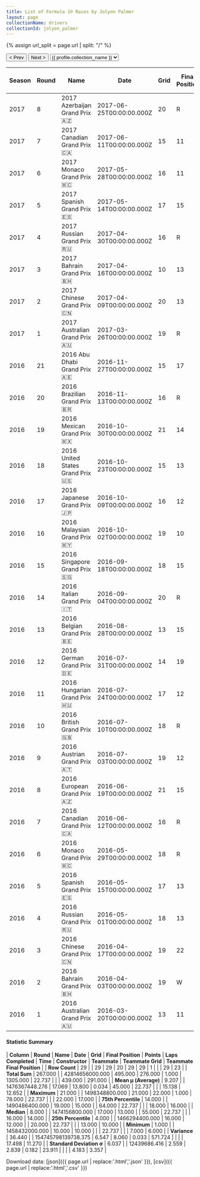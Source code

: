 ```yaml
---
title: List of Formula 1® Races by Jolyon Palmer
layout: page
collectionName: drivers
collectionId: jolyon_palmer
---
```


{% assign url_split = page.url | split: "/" %}
<div id="collection-navigation">
<button onclick="selector.options[selector.selectedIndex-1].value && (window.location = selector.options[selector.selectedIndex-1].value);">&lt; Prev</button>
<button onclick="selector.options[selector.selectedIndex+1].value && (window.location = selector.options[selector.selectedIndex+1].value);">Next &gt;</button>
<select id="selector" onchange="this.options[this.selectedIndex].value && (window.location = this.options[this.selectedIndex].value);">
  {% for collectionId in site.data[page.collectionName].refs %}
    {% if collectionId == page.collectionId %}
      {% assign selected = "selected" %}
    {% else %}
      {% assign selected = "" %}
    {% endif %}
    {% assign profile = site.data[page.collectionName][collectionId].profile %}
    <option value="/f1/{{ page.collectionName }}/{{ collectionId }}/{{ url_split[4] }}" {{ selected }}>{{ profile.collection_name }}</option>
  {% endfor %}
</select>
</div>

| Season | Round | Name | Date | Grid | Final Position | Points | Laps Completed | Time | Constructor | Teammate | Teammate Grid | Teammate Final Position |
|--|--|--|--|--|--|--|--|--|--|--|--|--|
| 2017 | 8 | 2017 Azerbaijan Grand Prix 🇦🇿 | 2017-06-25T00:00:00.000Z | 20 | R | 0.0 | 7 |   | Renault 🇫🇷 | [Nico Hülkenberg 🇩🇪](/f1/drivers/hulkenberg) | 13 | R |
| 2017 | 7 | 2017 Canadian Grand Prix 🇨🇦 | 2017-06-11T00:00:00.000Z | 15 | 11 | 0.0 | 69 |   | Renault 🇫🇷 | [Nico Hülkenberg 🇩🇪](/f1/drivers/hulkenberg) | 10 | 8 |
| 2017 | 6 | 2017 Monaco Grand Prix 🇲🇨 | 2017-05-28T00:00:00.000Z | 16 | 11 | 0.0 | 78 | +22.737 | Renault 🇫🇷 | [Nico Hülkenberg 🇩🇪](/f1/drivers/hulkenberg) | 10 | R |
| 2017 | 5 | 2017 Spanish Grand Prix 🇪🇸 | 2017-05-14T00:00:00.000Z | 17 | 15 | 0.0 | 64 |   | Renault 🇫🇷 | [Nico Hülkenberg 🇩🇪](/f1/drivers/hulkenberg) | 13 | 6 |
| 2017 | 4 | 2017 Russian Grand Prix 🇷🇺 | 2017-04-30T00:00:00.000Z | 16 | R | 0.0 | 0 |   | Renault 🇫🇷 | [Nico Hülkenberg 🇩🇪](/f1/drivers/hulkenberg) | 8 | 8 |
| 2017 | 3 | 2017 Bahrain Grand Prix 🇧🇭 | 2017-04-16T00:00:00.000Z | 10 | 13 | 0.0 | 56 |   | Renault 🇫🇷 | [Nico Hülkenberg 🇩🇪](/f1/drivers/hulkenberg) | 7 | 9 |
| 2017 | 2 | 2017 Chinese Grand Prix 🇨🇳 | 2017-04-09T00:00:00.000Z | 20 | 13 | 0.0 | 55 |   | Renault 🇫🇷 | [Nico Hülkenberg 🇩🇪](/f1/drivers/hulkenberg) | 7 | 12 |
| 2017 | 1 | 2017 Australian Grand Prix 🇦🇺 | 2017-03-26T00:00:00.000Z | 19 | R | 0.0 | 15 |   | Renault 🇫🇷 | [Nico Hülkenberg 🇩🇪](/f1/drivers/hulkenberg) | 11 | 11 |
| 2016 | 21 | 2016 Abu Dhabi Grand Prix 🇦🇪 | 2016-11-27T00:00:00.000Z | 15 | 17 | 0.0 | 54 |   | Renault 🇫🇷 | [Kevin Magnussen 🇩🇰](/f1/drivers/kevin_magnussen) | 18 | R |
| 2016 | 20 | 2016 Brazilian Grand Prix 🇧🇷 | 2016-11-13T00:00:00.000Z | 16 | R | 0.0 | 20 |   | Renault 🇫🇷 | [Kevin Magnussen 🇩🇰](/f1/drivers/kevin_magnussen) | 18 | 14 |
| 2016 | 19 | 2016 Mexican Grand Prix 🇲🇽 | 2016-10-30T00:00:00.000Z | 21 | 14 | 0.0 | 70 |   | Renault 🇫🇷 | [Kevin Magnussen 🇩🇰](/f1/drivers/kevin_magnussen) | 14 | 17 |
| 2016 | 18 | 2016 United States Grand Prix 🇺🇸 | 2016-10-23T00:00:00.000Z | 15 | 13 | 0.0 | 55 |   | Renault 🇫🇷 | [Kevin Magnussen 🇩🇰](/f1/drivers/kevin_magnussen) | 18 | 12 |
| 2016 | 17 | 2016 Japanese Grand Prix 🇯🇵 | 2016-10-09T00:00:00.000Z | 16 | 12 | 0.0 | 52 |   | Renault 🇫🇷 | [Kevin Magnussen 🇩🇰](/f1/drivers/kevin_magnussen) | 17 | 14 |
| 2016 | 16 | 2016 Malaysian Grand Prix 🇲🇾 | 2016-10-02T00:00:00.000Z | 19 | 10 | 1.0 | 56 | +1:35.466 | Renault 🇫🇷 | [Kevin Magnussen 🇩🇰](/f1/drivers/kevin_magnussen) | 14 | R |
| 2016 | 15 | 2016 Singapore Grand Prix 🇸🇬 | 2016-09-18T00:00:00.000Z | 18 | 15 | 0.0 | 60 |   | Renault 🇫🇷 | [Kevin Magnussen 🇩🇰](/f1/drivers/kevin_magnussen) | 15 | 10 |
| 2016 | 14 | 2016 Italian Grand Prix 🇮🇹 | 2016-09-04T00:00:00.000Z | 20 | R | 0.0 | 7 |   | Renault 🇫🇷 | [Kevin Magnussen 🇩🇰](/f1/drivers/kevin_magnussen) | 21 | 17 |
| 2016 | 13 | 2016 Belgian Grand Prix 🇧🇪 | 2016-08-28T00:00:00.000Z | 13 | 15 | 0.0 | 44 | +1:33.165 | Renault 🇫🇷 | [Kevin Magnussen 🇩🇰](/f1/drivers/kevin_magnussen) | 12 | R |
| 2016 | 12 | 2016 German Grand Prix 🇩🇪 | 2016-07-31T00:00:00.000Z | 14 | 19 | 0.0 | 65 |   | Renault 🇫🇷 | [Kevin Magnussen 🇩🇰](/f1/drivers/kevin_magnussen) | 16 | 16 |
| 2016 | 11 | 2016 Hungarian Grand Prix 🇭🇺 | 2016-07-24T00:00:00.000Z | 17 | 12 | 0.0 | 69 |   | Renault 🇫🇷 | [Kevin Magnussen 🇩🇰](/f1/drivers/kevin_magnussen) | 19 | 15 |
| 2016 | 10 | 2016 British Grand Prix 🇬🇧 | 2016-07-10T00:00:00.000Z | 18 | R | 0.0 | 37 |   | Renault 🇫🇷 | [Kevin Magnussen 🇩🇰](/f1/drivers/kevin_magnussen) | 16 | 17 |
| 2016 | 9 | 2016 Austrian Grand Prix 🇦🇹 | 2016-07-03T00:00:00.000Z | 19 | 12 | 0.0 | 70 |   | Renault 🇫🇷 | [Kevin Magnussen 🇩🇰](/f1/drivers/kevin_magnussen) | 17 | 14 |
| 2016 | 8 | 2016 European Grand Prix 🇦🇿 | 2016-06-19T00:00:00.000Z | 21 | 15 | 0.0 | 50 |   | Renault 🇫🇷 | [Kevin Magnussen 🇩🇰](/f1/drivers/kevin_magnussen) | 22 | 14 |
| 2016 | 7 | 2016 Canadian Grand Prix 🇨🇦 | 2016-06-12T00:00:00.000Z | 16 | R | 0.0 | 16 |   | Renault 🇫🇷 | [Kevin Magnussen 🇩🇰](/f1/drivers/kevin_magnussen) | 22 | 16 |
| 2016 | 6 | 2016 Monaco Grand Prix 🇲🇨 | 2016-05-29T00:00:00.000Z | 18 | R | 0.0 | 7 |   | Renault 🇫🇷 | [Kevin Magnussen 🇩🇰](/f1/drivers/kevin_magnussen) | 16 | R |
| 2016 | 5 | 2016 Spanish Grand Prix 🇪🇸 | 2016-05-15T00:00:00.000Z | 17 | 13 | 0.0 | 65 |   | Renault 🇫🇷 | [Kevin Magnussen 🇩🇰](/f1/drivers/kevin_magnussen) | 15 | 14 |
| 2016 | 4 | 2016 Russian Grand Prix 🇷🇺 | 2016-05-01T00:00:00.000Z | 18 | 13 | 0.0 | 52 |   | Renault 🇫🇷 | [Kevin Magnussen 🇩🇰](/f1/drivers/kevin_magnussen) | 17 | 7 |
| 2016 | 3 | 2016 Chinese Grand Prix 🇨🇳 | 2016-04-17T00:00:00.000Z | 19 | 22 | 0.0 | 55 |   | Renault 🇫🇷 | [Kevin Magnussen 🇩🇰](/f1/drivers/kevin_magnussen) | 17 | 17 |
| 2016 | 2 | 2016 Bahrain Grand Prix 🇧🇭 | 2016-04-03T00:00:00.000Z | 19 | W | 0.0 | 0 |   | Renault 🇫🇷 | [Kevin Magnussen 🇩🇰](/f1/drivers/kevin_magnussen) | 22 | 11 |
| 2016 | 1 | 2016 Australian Grand Prix 🇦🇺 | 2016-03-20T00:00:00.000Z | 13 | 11 | 0.0 | 57 | +1:23.399 | Renault 🇫🇷 | [Kevin Magnussen 🇩🇰](/f1/drivers/kevin_magnussen) | 14 | 12 |

#### Statistic Summary

| **Column** | **Round** | **Name** | **Date** | **Grid** | **Final Position** | **Points** | **Laps Completed** | **Time** | **Constructor** | **Teammate** | **Teammate Grid** | **Teammate Final Position** |
| **Row Count** | 29 |  | 29 | 29 | 20 | 29 | 29 | 1 |  |  | 29 | 23 |
| **Total Sum** | 267.000 |  | 42814656000.000 | 495.000 | 276.000 | 1.000 | 1305.000 | 22.737 |  |  | 439.000 | 291.000 |
| **Mean μ (Average)** | 9.207 |  | 1476367448.276 | 17.069 | 13.800 | 0.034 | 45.000 | 22.737 |  |  | 15.138 | 12.652 |
| **Maximum** | 21.000 |  | 1498348800.000 | 21.000 | 22.000 | 1.000 | 78.000 | 22.737 |  |  | 22.000 | 17.000 |
| **75th Percentile** | 14.000 |  | 1490486400.000 | 19.000 | 15.000 |  | 64.000 | 22.737 |  |  | 18.000 | 16.000 |
| **Median** | 8.000 |  | 1474156800.000 | 17.000 | 13.000 |  | 55.000 | 22.737 |  |  | 16.000 | 14.000 |
| **25th Percentile** | 4.000 |  | 1466294400.000 | 16.000 | 12.000 |  | 20.000 | 22.737 |  |  | 13.000 | 10.000 |
| **Minimum** | 1.000 |  | 1458432000.000 | 10.000 | 10.000 |  |  | 22.737 |  |  | 7.000 | 6.000 |
| **Variance** | 36.440 |  | 154745798139738.375 | 6.547 | 8.060 | 0.033 | 571.724 |  |  |  | 17.498 | 11.270 |
| **Standard Deviation σ** | 6.037 |  | 12439686.416 | 2.559 | 2.839 | 0.182 | 23.911 |  |  |  | 4.183 | 3.357 |

Download data: [json]({{ page.url | replace:'.html','.json' }}), [csv]({{ page.url | replace:'.html','.csv' }})
